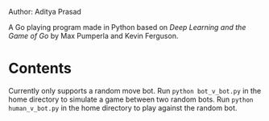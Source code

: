 Author: Aditya Prasad

A Go playing program made in Python based on *Deep Learning and the Game of Go* by Max Pumperla and Kevin Ferguson.

# Contents

Currently only supports a random move bot.
Run `python bot_v_bot.py` in the home directory to simulate a game between two random bots.
Run `python human_v_bot.py` in the home directory to play against the random bot.
